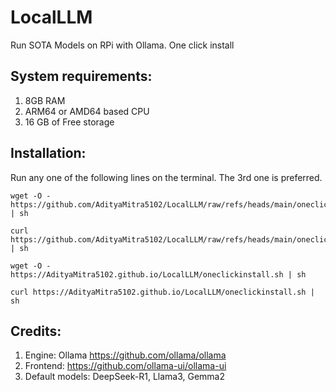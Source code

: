 # LocalLLM
Run SOTA Models on RPi with Ollama. One click install

## System requirements:
1. 8GB RAM
2. ARM64 or AMD64 based CPU
3. 16 GB of Free storage

## Installation:
Run any one of the following lines on the terminal. The 3rd one is preferred. 

```
wget -O - https://github.com/AdityaMitra5102/LocalLLM/raw/refs/heads/main/oneclickinstall.sh | sh
```

```
curl https://github.com/AdityaMitra5102/LocalLLM/raw/refs/heads/main/oneclickinstall.sh | sh
```

```
wget -O - https://AdityaMitra5102.github.io/LocalLLM/oneclickinstall.sh | sh
```

```
curl https://AdityaMitra5102.github.io/LocalLLM/oneclickinstall.sh | sh
```



## Credits:
1. Engine: Ollama https://github.com/ollama/ollama
2. Frontend: https://github.com/ollama-ui/ollama-ui
3. Default models: DeepSeek-R1, Llama3, Gemma2
